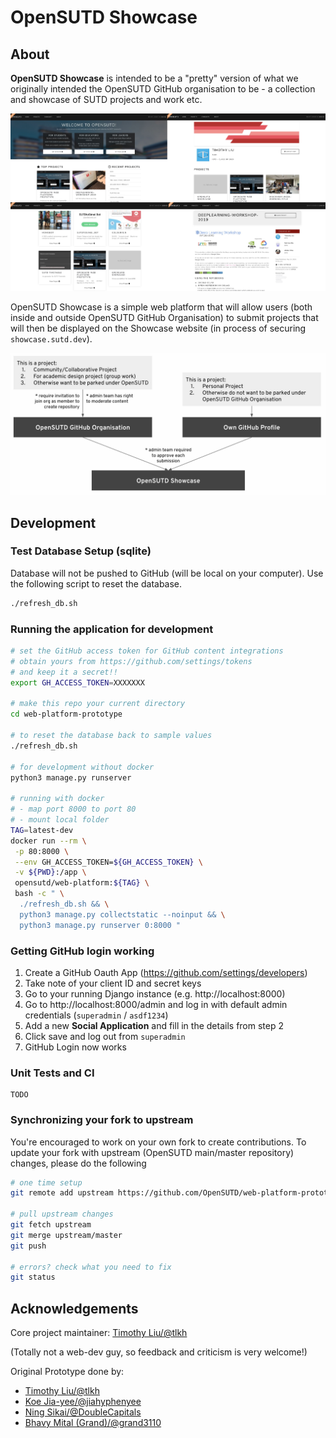# OpenSUTD Showcase

## About

**OpenSUTD Showcase** is intended to be a "pretty" version of what we originally intended the OpenSUTD GitHub organisation to be - a collection and showcase of SUTD projects and work etc.

![](readme_assets/header.jpg)

OpenSUTD Showcase is a simple web platform that will allow users (both inside and outside OpenSUTD GitHub Organisation) to submit projects that will then be displayed on the Showcase website (in process of securing `showcase.sutd.dev`).

![](readme_assets/project_sub_flow.jpg)

## Development

### Test Database Setup (sqlite)

Database will not be pushed to GitHub (will be local on your computer). Use the following script to reset the database.

```bash
./refresh_db.sh
```

### Running the application for development

```bash
# set the GitHub access token for GitHub content integrations
# obtain yours from https://github.com/settings/tokens
# and keep it a secret!!
export GH_ACCESS_TOKEN=XXXXXXX

# make this repo your current directory
cd web-platform-prototype

# to reset the database back to sample values
./refresh_db.sh

# for development without docker
python3 manage.py runserver

# running with docker
# - map port 8000 to port 80
# - mount local folder
TAG=latest-dev
docker run --rm \
 -p 80:8000 \
 --env GH_ACCESS_TOKEN=${GH_ACCESS_TOKEN} \
 -v ${PWD}:/app \
 opensutd/web-platform:${TAG} \
 bash -c " \
  ./refresh_db.sh && \
  python3 manage.py collectstatic --noinput && \
  python3 manage.py runserver 0:8000 "
```

### Getting GitHub login working

1. Create a GitHub Oauth App (https://github.com/settings/developers)
2. Take note of your client ID and secret keys
3. Go to your running Django instance (e.g. http://localhost:8000)
4. Go to http://localhost:8000/admin and log in with default admin credentials (`superadmin` / `asdf1234`)
5. Add a new **Social Application** and fill in the details from step 2
6. Click save and log out from `superadmin`
7. GitHub Login now works

### Unit Tests and CI

```
TODO
```

### Synchronizing your fork to upstream 

You're encouraged to work on your own fork to create contributions. To update your fork with upstream (OpenSUTD main/master repository) changes, please do the following

```bash
# one time setup
git remote add upstream https://github.com/OpenSUTD/web-platform-prototype

# pull upstream changes
git fetch upstream
git merge upstream/master
git push

# errors? check what you need to fix
git status
```

## Acknowledgements

Core project maintainer: [Timothy Liu/@tlkh](https://github.com/tlkh)

(Totally not a web-dev guy, so feedback and criticism is very welcome!)

Original Prototype done by:

* [Timothy Liu/@tlkh](https://github.com/tlkh)
* [Koe Jia-yee/@jiahyphenyee](https://github.com/jiahyphenyee)
* [Ning Sikai/@DoubleCapitals](https://github.com/DoubleCapitals)
* [Bhavy Mital (Grand)/@grand3110](https://github.com/grand3110)





